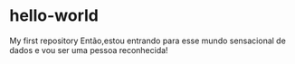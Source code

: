 # hello-world
My first repository
Então,estou entrando para esse mundo sensacional de dados e vou ser uma pessoa reconhecida! 
